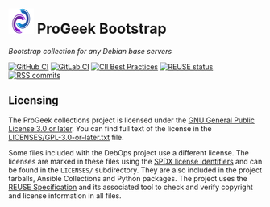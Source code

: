 # [![ProGeek logo][progeek-logo]](https://progeekro.github.io/) ProGeek Bootstrap

*Bootstrap collection for any Debian base servers*

[![GitHub CI][github-ci]](https://github.com/progeekro/bootstrao/actions?query=workflow%3A%22Continuous+Integration%22)
[![GitLab CI][gitlab-ci]](https://gitlab.com/progeekro/bootstrap/pipelines)
[![CII Best Practices][cii-best-practices]](https://bestpractices.coreinfrastructure.org/en/projects/6582)
[![REUSE status][reuse-status]](https://api.reuse.software/info/github.com/progeekro/bootstrap)
[![RSS commits][rss-commits]](https://github.com/progeekro/bootstrap/commits/main.atom)

[progeek-logo]: https://raw.githubusercontent.com/progeekro/bootstrap/main/lib/images/progeek-50x50.png
[github-ci]: https://github.com/progeekro/bootstrap/workflows/Continuous%20Integration/badge.svg
[gitlab-ci]: https://gitlab.com/progeekro/bootstrap/badges/main/pipeline.svg
[cii-best-practices]: https://bestpractices.coreinfrastructure.org/projects/6582/badge
[reuse-status]: https://api.reuse.software/badge/github.com/progeekro/bootstrap
[rss-commits]: https://img.shields.io/badge/RSS-commits-orange.svg

## Licensing

The ProGeek collections project is licensed under the [GNU General Public License 3.0 or later][GPL-3.0-or-later].
You can find full text of the license in the [LICENSES/GPL-3.0-or-later.txt] file.

Some files included with the DebOps project use a different license.
The licenses are marked in these files using the [SPDX license identifiers][spdx-ids]
and can be found in the `LICENSES/` subdirectory. They are also included in the
project tarballs, Ansible Collections and Python packages. The project uses the
[REUSE Specification][reuse-specification] and its associated tool to check and
verify copyright and license information in all files.

[GPL-3.0-or-later]: https://www.gnu.org/licenses/gpl-3.0
[LICENSES/GPL-3.0-or-later.txt]: https://github.com/progeek/bootstrap/blob/main/LICENSES/GPL-3.0-or-later.txt
[spdx-ids]: https://spdx.org/ids
[reuse-specification]: https://reuse.software/spec/